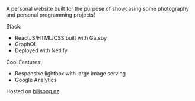 A personal website built for the purpose of showcasing some photography and personal programming projects!

Stack:          
* ReactJS/HTML/CSS built with Gatsby  
* GraphQL  
* Deployed with Netlify

Cool Features:  
* Responsive lightbox with large image serving  
* Google Analytics

Hosted on [billsong.nz](http://billsong.nz)
